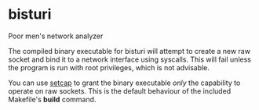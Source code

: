 # bisturi
Poor men's network analyzer

The compiled binary executable for bisturi will attempt to create a new raw socket and bind it to a network interface using syscalls.
This will fail unless the program is run with root privileges, which is not advisable.

You can use [setcap](https://man7.org/linux/man-pages/man8/setcap.8.html) to grant the binary executable *only* the capability to operate on raw sockets.
This is the default behaviour of the included Makefile's **build** command.